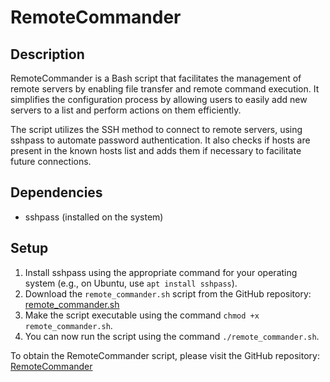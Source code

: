 # RemoteCommander
## Description

RemoteCommander is a Bash script that facilitates the management of remote servers by enabling file transfer and remote command execution. It simplifies the configuration process by allowing users to easily add new servers to a list and perform actions on them efficiently.

The script utilizes the SSH method to connect to remote servers, using sshpass to automate password authentication. It also checks if hosts are present in the known hosts list and adds them if necessary to facilitate future connections.

## Dependencies
- sshpass (installed on the system)

## Setup

1. Install sshpass using the appropriate command for your operating system (e.g., on Ubuntu, use `apt install sshpass`).
2. Download the `remote_commander.sh` script from the GitHub repository: [remote_commander.sh](https://github.com/ProBatou/RemoteCommander/blob/main/remote_commander.sh)
3. Make the script executable using the command `chmod +x remote_commander.sh`.
4. You can now run the script using the command `./remote_commander.sh`.

To obtain the RemoteCommander script, please visit the GitHub repository: [RemoteCommander](https://github.com/ProBatou/RemoteCommander)
